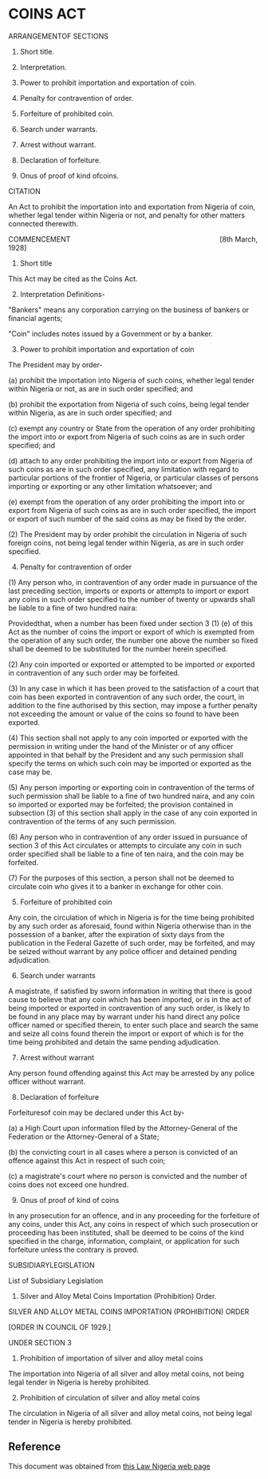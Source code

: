 # COINS ACT

ARRANGEMENTOF SECTIONS

1. Short title.

2. Interpretation.

3. Power to prohibit importation and exportation of coin.

4. Penalty for contravention of order.

5. Forfeiture of prohibited coin.

6. Search under warrants.

7. Arrest without warrant.

8. Declaration of forfeiture.

9. Onus of proof of kind ofcoins.

CITATION

An Act to prohibit the importation into and exportation from Nigeria of coin, whether legal tender within Nigeria or not, and penalty for other matters connected therewith.

COMMENCEMENT                                                                            [8th March, 1928]

1. Short title

This Act may be cited as the Coins Act.

2. Interpretation Definitions-

"Bankers" means any corporation carrying on the business of bankers or financial agents;

"Coin" includes notes issued by a Government or by a banker.

3. Power to prohibit importation and exportation of coin

The President may by order-

(a) prohibit the importation into Nigeria of such coins, whether legal tender within Nigeria or not, as are in such order specified; and

(b) prohibit the exportation from Nigeria of such coins, being legal tender within Nigeria, as are in such order specified; and

(c) exempt any country or State from the operation of any order prohibiting the import into or export from Nigeria of such coins as are in such order specified; and

(d) attach to any order prohibiting the import into or export from Nigeria of such coins as are in such order specified, any limitation with regard to particular portions of the frontier of Nigeria, or particular classes of persons importing or exporting or any other limitation whatsoever; and

(e) exempt from the operation of any order prohibiting the import into or export from Nigeria of such coins as are in such order specified, the import or export of such number of the said coins as may be fixed by the order.

(2) The President may by order prohibit the circulation in Nigeria of such foreign coins, not being legal tender within Nigeria, as are in such order specified.

4. Penalty for contravention of order

(1) Any person who, in contravention of any order made in pursuance of the last preceding section, imports or exports or attempts to import or export any coins in such order specified to the number of twenty or upwards shall be liable to a fine of two hundred naira:

Providedthat, when a number has been fixed under section 3 (1) (e) of this Act as the number of coins the import or export of which is exempted from the operation of any such order, the number one above the number so fixed shall be deemed to be substituted for the number herein specified.

(2) Any coin imported or exported or attempted to be imported or exported in contravention of any such order may be forfeited.

(3) In any case in which it has been proved to the satisfaction of a court that coin has been exported in contravention of any such order, the court, in addition to the fine authorised by this section, may impose a further penalty not exceeding the amount or value of the coins so found to have been exported.

(4) This section shall not apply to any coin imported or exported with the permission in writing under the hand of the Minister or of any officer appointed in that behalf by the President and any such permission shall specify the terms on which such coin may be imported or exported as the case may be.

(5) Any person importing or exporting coin in contravention of the terms of such permission shall be liable to a fine of two hundred naira, and any coin so imported or exported may be forfeited; the provision contained in subsection (3) of this section shall apply in the case of any coin exported in contravention of the terms of any such permission.

(6) Any person who in contravention of any order issued in pursuance of section 3 of this Act circulates or attempts to circulate any coin in such order specified shall be liable to a fine of ten naira, and the coin may be forfeited.

(7) For the purposes of this section, a person shall not be deemed to circulate coin who gives it to a banker in exchange for other coin.

5. Forfeiture of prohibited coin

Any coin, the circulation of which in Nigeria is for the time being prohibited by any such order as aforesaid, found within Nigeria otherwise than in the possession of a banker, after the expiration of sixty days from the publication in the Federal Gazette of such order, may be forfeited, and may be seized without warrant by any police officer and detained pending adjudication.

6. Search under warrants

A magistrate, if satisfied by sworn information in writing that there is good cause to believe that any coin which has been imported, or is in the act of being imported or exported in contravention of any such order, is likely to be found in any place may by warrant under his hand direct any police officer named or specified therein, to enter such place and search the same and seize all coins found therein the import or export of which is for the time being prohibited and detain the same pending adjudication.

7. Arrest without warrant

Any person found offending against this Act may be arrested by any police officer without warrant.

8. Declaration of forfeiture

Forfeituresof coin may be declared under this Act by-

(a) a High Court upon information filed by the Attorney-General of the Federation or the Attorney-General of a State;

(b) the convicting court in all cases where a person is convicted of an offence against this Act in respect of such coin;

(c) a magistrate's court where no person is convicted and the number of coins does not exceed one hundred.

9. Onus of proof of kind of coins

In any prosecution for an offence, and in any proceeding for the forfeiture of any coins, under this Act, any coins in respect of which such prosecution or proceeding has been instituted, shall be deemed to be coins of the kind specified in the charge, information, complaint, or application for such forfeiture unless the contrary is proved.

SUBSIDIARYLEGISLATION

List of Subsidiary Legislation

1. Silver and Alloy Metal Coins Importation (Prohibition) Order.

SILVER AND ALLOY METAL COINS IMPORTATION (PROHIBITION) ORDER

[ORDER IN COUNCIL OF 1929.]

UNDER SECTION 3

1. Prohibition of importation of silver and alloy metal coins

The importation into Nigeria of all silver and alloy metal coins, not being legal tender in Nigeria is hereby prohibited.

2. Prohibition of circulation of silver and alloy metal coins

The circulation in Nigeria of all silver and alloy metal coins, not being legal tender in Nigeria is hereby prohibited.

## Reference

This document was obtained from [this Law Nigeria web page](http://www.lawnigeria.com/LFN/C/Coins-Act.php)
